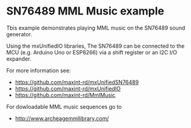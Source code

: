# SN76489 MML Music example
Tbis example demonstrates playing MML music on the SN76489 sound generator.

Using the mxUnifiedIO libraries, The SN76489 can be connected to the MCU (e.g. Arduino Uno or ESP8266) via a shift register or an I2C I/O expander.

For more information see: 
- https://github.com/maxint-rd/mxUnifiedSN76489
- https://github.com/maxint-rd/mxUnifiedIO
- https://github.com/maxint-rd/MmlMusic

For dowloadable MML music sequences go to
- http://www.archeagemmllibrary.com/
